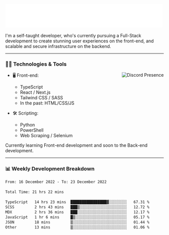 <img src="assets/wave.svg" alt=":wave:" />

I'm a self-taught developer, who's currently pursuing a Full-Stack development to create stunning user experiences on the front-end, and scalable and secure infrastructure on the backend.

---

### 🧑‍💻 Technologies & Tools

<a href="https://discord.com/users/414304208649453568" target="_blank" rel="nofollow">
   <img src="https://lanyard-profile-readme.vercel.app/api/414304208649453568?idleMessage=Probably%20doing%20something%20else..." alt="Discord Presence" align="right">
</a>

- 🖥️ Front-end:

  - TypeScript
  - React / Next.js
  - Tailwind CSS / SASS
  - In the past: HTML/CSS/JS

- 🛠 Scripting:

  - Python
  - PowerShell
  - Web Scraping / Selenium

Currently learning Front-end development and soon to the Back-end development.

---

### 📊 Weekly Development Breakdown

<!-- ![ccrsxx's GitHub Stats](https://github-readme-stats.vercel.app/api?username=ccrsxx&count_private=true&theme=tokyonight) -->
<!-- ![ccrsxx's Top Langs](https://github-readme-stats.vercel.app/api/top-langs/?username=ccrsxx&hide=lua,java,html&theme=tokyonight) -->

<!--START_SECTION:waka-->

```text
From: 16 December 2022 - To: 23 December 2022

Total Time: 21 hrs 22 mins

TypeScript   14 hrs 23 mins  ████████████████▓░░░░░░░░   67.31 %
SCSS         2 hrs 43 mins   ███▒░░░░░░░░░░░░░░░░░░░░░   12.72 %
MDX          2 hrs 36 mins   ███░░░░░░░░░░░░░░░░░░░░░░   12.17 %
JavaScript   1 hr 6 mins     █▒░░░░░░░░░░░░░░░░░░░░░░░   05.17 %
JSON         18 mins         ▒░░░░░░░░░░░░░░░░░░░░░░░░   01.44 %
Other        13 mins         ▒░░░░░░░░░░░░░░░░░░░░░░░░   01.06 %
```

<!--END_SECTION:waka-->
